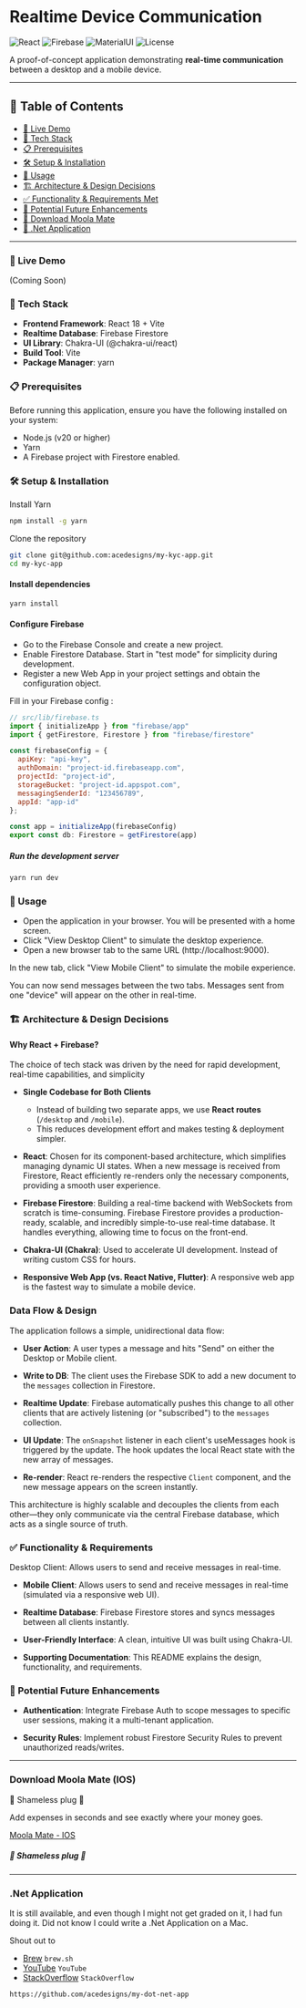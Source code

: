 # Realtime Device Communication

![React](https://img.shields.io/badge/React-18-blue?logo=react)
![Firebase](https://img.shields.io/badge/Firebase-Firestore-orange?logo=firebase)
![MaterialUI](https://img.shields.io/badge/Material--UI-5-blue?logo=mui)
![License](https://img.shields.io/badge/License-MIT-green)

A proof-of-concept application demonstrating **real-time communication** between a desktop and a mobile device.


---

## 📑 Table of Contents
- [🚀 Live Demo](#-live-demo)
- [🧰 Tech Stack](#-tech-stack)
- [📋 Prerequisites](#-prerequisites)
- [🛠️ Setup & Installation](#️-setup--installation)
- [🧭 Usage](#-usage)
- [🏗️ Architecture & Design Decisions](#️-architecture--design-decisions)
- [✅ Functionality & Requirements Met](#-functionality--requirements-met)
- [🔮 Potential Future Enhancements](#-potential-future-enhancements)
- [🔌 Download Moola Mate](#-download-moola-mate-ios)
- [🔌 .Net Application]()

---


### 🚀 Live Demo
(Coming Soon)


### 🧰 Tech Stack
- **Frontend Framework**: React 18 + Vite
- **Realtime Database**: Firebase Firestore
- **UI Library**: Chakra-UI (@chakra-ui/react)
- **Build Tool**: Vite
- **Package Manager**: yarn

### 📋 Prerequisites
Before running this application, ensure you have the following installed on your system:

- Node.js (v20 or higher)
- Yarn
- A Firebase project with Firestore enabled.

### 🛠️ Setup & Installation
Install Yarn
```bash
npm install -g yarn
```

Clone the repository

```bash
git clone git@github.com:acedesigns/my-kyc-app.git
cd my-kyc-app
```

#### Install dependencies

```bash
yarn install
```

#### Configure Firebase

- Go to the Firebase Console and create a new project.
- Enable Firestore Database. Start in "test mode" for simplicity during development.
- Register a new Web App in your project settings and obtain the configuration object.


Fill in your Firebase config :

```javascript
// src/lib/firebase.ts
import { initializeApp } from "firebase/app"
import { getFirestore, Firestore } from "firebase/firestore"

const firebaseConfig = {
  apiKey: "api-key",
  authDomain: "project-id.firebaseapp.com",
  projectId: "project-id",
  storageBucket: "project-id.appspot.com",
  messagingSenderId: "123456789",
  appId: "app-id"
};

const app = initializeApp(firebaseConfig)
export const db: Firestore = getFirestore(app)
```

##### Run the development server

```bash
yarn run dev
```

### 🧭 Usage

- Open the application in your browser. You will be presented with a home screen.
- Click "View Desktop Client" to simulate the desktop experience.
- Open a new browser tab to the same URL (http://localhost:9000).

In the new tab, click "View Mobile Client" to simulate the mobile experience.

You can now send messages between the two tabs. Messages sent from one "device" will appear on the other in real-time.

### 🏗️ Architecture & Design Decisions
#### Why React + Firebase?
The choice of tech stack was driven by the need for rapid development, real-time capabilities, and simplicity

- **Single Codebase for Both Clients**
    - Instead of building two separate apps, we use **React routes** (`/desktop` and `/mobile`).
    - This reduces development effort and makes testing & deployment simpler.

- **React**: Chosen for its component-based architecture, which simplifies managing dynamic UI states. When a new message is received from Firestore, React efficiently re-renders only the necessary components, providing a smooth user experience.

- **Firebase Firestore**: Building a real-time backend with WebSockets from scratch is time-consuming. Firebase Firestore provides a production-ready, scalable, and incredibly simple-to-use real-time database. It handles everything, allowing time to focus on the front-end.

- **Chakra-UI (Chakra)**: Used to accelerate UI development. Instead of writing custom CSS for hours.

- **Responsive Web App (vs. React Native, Flutter)**: A responsive web app is the fastest way to simulate a mobile device.

### Data Flow & Design
The application follows a simple, unidirectional data flow:

- **User Action**: A user types a message and hits "Send" on either the Desktop or Mobile client.

- **Write to DB**: The client uses the Firebase SDK to add a new document to the `messages` collection in Firestore.

- **Realtime Update**: Firebase automatically pushes this change to all other clients that are actively listening (or "subscribed") to the `messages` collection.

- **UI Update**: The `onSnapshot` listener in each client's useMessages hook is triggered by the update. The hook updates the local React state with the new array of messages.

- **Re-render**: React re-renders the respective `Client` component, and the new message appears on the screen instantly.

This architecture is highly scalable and decouples the clients from each other—they only communicate via the central Firebase database, which acts as a single source of truth.


### ✅ Functionality & Requirements
Desktop Client: Allows users to send and receive messages in real-time.

- **Mobile Client**: Allows users to send and receive messages in real-time (simulated via a responsive web UI).

- **Realtime Database**: Firebase Firestore stores and syncs messages between all clients instantly.

- **User-Friendly Interface**: A clean, intuitive UI was built using Chakra-UI.

- **Supporting Documentation**: This README explains the design, functionality, and requirements.

### 🔮 Potential Future Enhancements
- **Authentication**: Integrate Firebase Auth to scope messages to specific user sessions, making it a multi-tenant application.

- **Security Rules**: Implement robust Firestore Security Rules to prevent unauthorized reads/writes.

---


### Download Moola Mate (IOS)

🔌 Shameless plug 🔌

Add expenses in seconds and see exactly where your money goes.

[Moola Mate - IOS ](https://bit.ly/4lLE48A)

##### 🔌 Shameless plug 🔌
---

### .Net Application

It is still available, and even though I might not get graded on it, I had fun doing it.
Did not know I could write a .Net Application on a Mac.

Shout out to 
- [Brew](https://brew.sh/) `brew.sh`
- [YouTube](https://www.youtube.com) `YouTube`
- [StackOverflow](https://stackoverflow.com) `StackOverflow`

```
https://github.com/acedesigns/my-dot-net-app
```